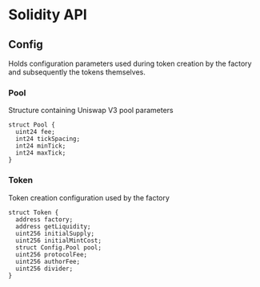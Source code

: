 # Solidity API

## Config

Holds configuration parameters used during token creation by the factory and subsequently the tokens themselves.

### Pool

Structure containing Uniswap V3 pool parameters

```solidity
struct Pool {
  uint24 fee;
  int24 tickSpacing;
  int24 minTick;
  int24 maxTick;
}
```

### Token

Token creation configuration used by the factory

```solidity
struct Token {
  address factory;
  address getLiquidity;
  uint256 initialSupply;
  uint256 initialMintCost;
  struct Config.Pool pool;
  uint256 protocolFee;
  uint256 authorFee;
  uint256 divider;
}
```

